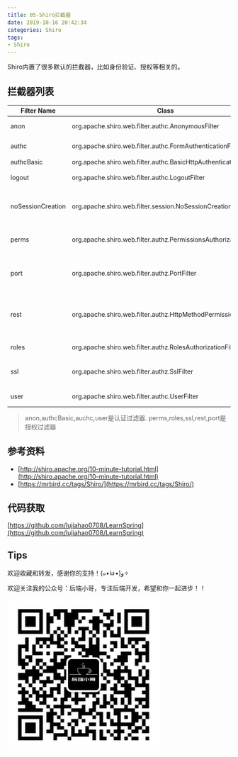 ```yaml
---
title: 05-Shiro拦截器
date: 2019-10-16 20:42:34
categories: Shiro
tags:
- Shiro
---
```


Shiro内置了很多默认的拦截器，比如身份验证、授权等相关的。

<!--more-->

## 拦截器列表

|  Filter Name   | Class  | Description  |
|  ----  | ----  | ----  |
|anon	            |org.apache.shiro.web.filter.authc.AnonymousFilter |	匿名拦截器，即不需要登录即可访问；一般用于静态资源过滤；示例/static/**=anon
|authc	            |org.apache.shiro.web.filter.authc.FormAuthenticationFilter |	基于表单的拦截器；如/**=authc，如果没有登录会跳到相应的登录页面登录
|authcBasic	        |org.apache.shiro.web.filter.authc.BasicHttpAuthenticationFilter |	Basic HTTP身份验证拦截器
|logout	            |org.apache.shiro.web.filter.authc.LogoutFilter |	退出拦截器，主要属性：redirectUrl：退出成功后重定向的地址（/），示例/logout=logout
|noSessionCreation	|org.apache.shiro.web.filter.session.NoSessionCreationFilter |	不创建会话拦截器，调用subject.getSession(false)不会有什么问题，但是如果subject.getSession(true)将抛出DisabledSessionException异常
|perms	            |org.apache.shiro.web.filter.authz.PermissionsAuthorizationFilter |	权限授权拦截器，验证用户是否拥有所有权限；属性和roles一样；示例/user/**=perms["user:create"]
|port	            |org.apache.shiro.web.filter.authz.PortFilter |	端口拦截器，主要属性port(80)：可以通过的端口；示例/test= port[80]，如果用户访问该页面是非80，将自动将请求端口改为80并重定向到该80端口，其他路径/参数等都一样
|rest	            |org.apache.shiro.web.filter.authz.HttpMethodPermissionFilter |	rest风格拦截器，自动根据请求方法构建权限字符串；示例/users=rest[user]，会自动拼出user:read,user:create,user:update,user:delete权限字符串进行权限匹配（所有都得匹配，isPermittedAll）
|roles	            |org.apache.shiro.web.filter.authz.RolesAuthorizationFilter |	角色授权拦截器，验证用户是否拥有所有角色；示例/admin/**=roles[admin]
|ssl	                |org.apache.shiro.web.filter.authz.SslFilter |	SSL拦截器，只有请求协议是https才能通过；否则自动跳转会https端口443；其他和port拦截器一样；
|user	            |org.apache.shiro.web.filter.authc.UserFilter |	用户拦截器，用户已经身份验证/记住我登录的都可；示例/**=user

> anon,authcBasic,auchc,user是认证过滤器. perms,roles,ssl,rest,port是授权过滤器

## 参考资料
- [http://shiro.apache.org/10-minute-tutorial.html](http://shiro.apache.org/10-minute-tutorial.html)
- [https://mrbird.cc/tags/Shiro/](https://mrbird.cc/tags/Shiro/)

## 代码获取
[https://github.com/lujiahao0708/LearnSpring](https://github.com/lujiahao0708/LearnSpring)

## Tips
欢迎收藏和转发，感谢你的支持！(๑•̀ㅂ•́)و✧ 

欢迎关注我的公众号：后端小哥，专注后端开发，希望和你一起进步！！

![](https://github.com/lujiahao0708/PicRepo/raw/master/公众号二维码.jpg)
